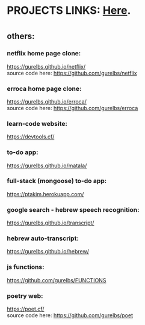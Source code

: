 # <h1>PROJECTS LINKS: <a href="https://guribs.com/">Here</a>.</h1>

# <h2> others:</h2>

### netflix home page clone: 
https://gurelbs.github.io/netflix/
<br>source code here:  https://github.com/gurelbs/netflix

### erroca home page clone:
https://gurelbs.github.io/erroca/
<br>source code here: https://github.com/gurelbs/erroca

### learn-code website: 
https://devtools.cf/

### to-do app: 
https://gurelbs.github.io/matala/

### full-stack (mongoose) to-do app: 
https://ptakim.herokuapp.com/

### google search - hebrew speech recognition: 
https://gurelbs.github.io/transcript/

### hebrew auto-transcript: 
https://gurelbs.github.io/hebrew/

### js functions: 
https://github.com/gurelbs/FUNCTIONS

### poetry web:
https://poet.cf/
<br>source code here: https://github.com/gurelbs/poet



